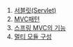1. [서블릿(Servlet)]()
2. [MVC패턴]()
3. [스프링 MVC의 기능]()
4. [멀티 모듈 구성](https://github.com/hyunbenny/study/blob/main/%EC%8A%A4%ED%94%84%EB%A7%81/MVC/%EB%A9%80%ED%8B%B0%EB%AA%A8%EB%93%88%20%EA%B5%AC%EC%84%B1.md)
